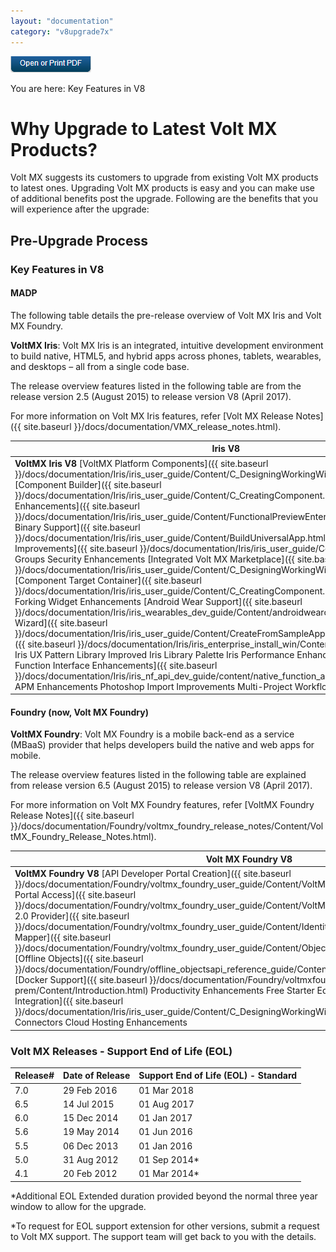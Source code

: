 ```yaml
---
layout: "documentation"
category: "v8upgrade7x"
---
```

                        

[![](../Resources/Images/pdf.png)](https://docs.voltmx.com/voltmxlibrary/beta/v8upgrade7x.pdf "VoltMX Upgrade Hub Guide")

You are here: Key Features in V8

Why Upgrade to Latest Volt MX Products?
====================================

Volt MX  suggests its customers to upgrade from existing Volt MX products to latest ones. Upgrading Volt MX products is easy and you can make use of additional benefits post the upgrade. Following are the benefits that you will experience after the upgrade:

Pre-Upgrade Process
-------------------

### Key Features in V8

#### MADP

The following table details the pre-release overview of Volt MX Iris and Volt MX Foundry.

**VoltMX Iris**: Volt MX Iris is an integrated, intuitive development environment to build native, HTML5, and hybrid apps across phones, tablets, wearables, and desktops – all from a single code base.

The release overview features listed in the following table are from the release version 2.5 (August 2015) to release version V8 (April 2017).

For more information on Volt MX Iris features, refer [Volt MX Release Notes]({{ site.baseurl }}/docs/documentation/VMX_release_notes.html).

| Iris V8 |
| --- |
| **VoltMX Iris V8** [VoltMX Platform Components]({{ site.baseurl }}/docs/documentation/Iris/iris_user_guide/Content/C_DesigningWorkingWithComponents.html) [Component Builder]({{ site.baseurl }}/docs/documentation/Iris/iris_user_guide/Content/C_CreatingComponent.html) [Iris Viewer App Enhancements]({{ site.baseurl }}/docs/documentation/Iris/iris_user_guide/Content/FunctionalPreviewEnterprise.html) [Universal Binary Support]({{ site.baseurl }}/docs/documentation/Iris/iris_user_guide/Content/BuildUniversalApp.html) [OS upgrades](http://community.hclvoltmx.com/announcement/voltmx-os-upgrade-program) [CI Improvements]({{ site.baseurl }}/docs/documentation/Iris/iris_user_guide/Content/CI_BUILD.html) App Groups Security Enhancements [Integrated Volt MX Marketplace]({{ site.baseurl }}/docs/documentation/Iris/iris_user_guide/Content/C_DesigningWorkingWithComponents.html) [Component Target Container]({{ site.baseurl }}/docs/documentation/Iris/iris_user_guide/Content/C_CreatingComponent.html#Target) Flex Property Forking Widget Enhancements [Android Wear Support]({{ site.baseurl }}/docs/documentation/Iris/iris_wearables_dev_guide/Content/androidwearoverviews.html) [App Wizard]({{ site.baseurl }}/docs/documentation/Iris/iris_user_guide/Content/CreateFromSampleApp.html) [Automatic Updates]({{ site.baseurl }}/docs/documentation/Iris/iris_enterprise_install_win/Content/autoupdate_kv_.html) Iris UX Pattern Library Improved Iris Library Palette Iris Performance Enhancements [Flare Native Function Interface Enhancements]({{ site.baseurl }}/docs/documentation/Iris/iris_nf_api_dev_guide/content/native_function_api_developers__guide.html) APM Enhancements Photoshop Import Improvements Multi-Project Workflow Iris GIT Client |

#### Foundry (now, Volt MX Foundry)

**VoltMX Foundry**: Volt MX Foundry is a mobile back-end as a service (MBaaS) provider that helps developers build the native and web apps for mobile.

The release overview features listed in the following table are explained from release version 6.5 (August 2015) to release version V8 (April 2017).

For more information on Volt MX Foundry features, refer [VoltMX Foundry Release Notes]({{ site.baseurl }}/docs/documentation/Foundry/voltmx_foundry_release_notes/Content/VoltMX_Foundry_Release_Notes.html).

| Volt MX Foundry V8 |
| --- |
| **VoltMX Foundry V8** [API Developer Portal Creation]({{ site.baseurl }}/docs/documentation/Foundry/voltmx_foundry_user_guide/Content/VoltMXDevPortal.html) [API Developer Portal Access]({{ site.baseurl }}/docs/documentation/Foundry/voltmx_foundry_user_guide/Content/VoltMXDevPortal.html) API Security [OAuth 2.0 Provider]({{ site.baseurl }}/docs/documentation/Foundry/voltmx_foundry_user_guide/Content/Identity.html#OAuth2ID) [Visual Data Mapper]({{ site.baseurl }}/docs/documentation/Foundry/voltmx_foundry_user_guide/Content/Objectservices.html#VisualObjectMapper) [Offline Objects]({{ site.baseurl }}/docs/documentation/Foundry/offline_objectsapi_reference_guide/Content/Offline_Objects_API_Reference.html) [Docker Support]({{ site.baseurl }}/docs/documentation/Foundry/voltmxfoundry_containers_solution_on-prem/Content/Introduction.html) Productivity Enhancements Free Starter Edition [VoltMX Marketplace Integration]({{ site.baseurl }}/docs/documentation/Iris/iris_user_guide/Content/C_DesigningWorkingWithComponents.html) Build New Connectors Cloud Hosting Enhancements |

### Volt MX Releases - Support End of Life (EOL)

  
| Release# | Date of Release | Support End of Life (EOL) - Standard |
| --- | --- | --- |
| 7.0 | 29 Feb 2016 | 01 Mar 2018 |
| 6.5 | 14 Jul 2015 | 01 Aug 2017 |
| 6.0 | 15 Dec 2014 | 01 Jan 2017 |
| 5.6 | 19 May 2014 | 01 Jun 2016 |
| 5.5 | 06 Dec 2013 | 01 Jan 2016 |
| 5.0 | 31 Aug 2012 | 01 Sep 2014\* |
| 4.1 | 20 Feb 2012 | 01 Mar 2014\* |

\*Additional EOL Extended duration provided beyond the normal three year window to allow for the upgrade.

\*To request for EOL support extension for other versions, submit a request to Volt MX support. The support team will get back to you with the details.
